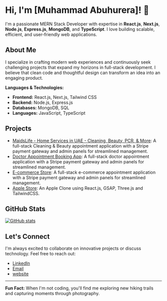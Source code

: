 # Hi, I'm [Muhammad Abuhurera]! 👋

I'm a passionate MERN Stack Developer with expertise in **React.js**, **Next.js**, **Node.js**, **Express.js**, **MongoDB**, and **TypeScript**. I love building scalable, efficient, and user-friendly web applications.

## About Me
I specialize in crafting modern web experiences and continuously seek challenging projects that expand my horizons in full-stack development. I believe that clean code and thoughtful design can transform an idea into an engaging product.

**Languages & Technologies:**
- **Frontend:** React.js, Next.js, Tailwind CSS
- **Backend:** Node.js, Express.js
- **Databases:** MongoDB, SQL
- **Languages:** JavaScript, TypeScript

## Projects
- [MaidsLife - Home Services in UAE - Cleaning, Beauty, PCR, & More](https://www.maidslife.com/): A full-stack Cleaning & Beauty appointment application with a Stripe payment gateway and admin panels for streamlined management.
- [Doctor Appointment Booking App](https://prescripto-frontend-xi.vercel.app/): A full-stack doctor appointment application with a Stripe payment gateway and admin panels for streamlined management.
- [E-commerce Store](https://forever-frontend-nine.vercel.app/): A full-stack e-commerce appointment application with a Stripe payment gateway and admin panels for streamlined management.
- [Apple Store](https://appleiphone-orcin.vercel.app/): An Apple Clone using React.js, GSAP, Three.js and TailwindCSS.

## GitHub Stats
[![GitHub stats](https://github-readme-stats.vercel.app/api?username=Abuhurera00&show_icons=true&theme=dracula)](https://github.com/Abuhurera00)

## Let's Connect
I'm always excited to collaborate on innovative projects or discuss technology. Feel free to reach out:
- [LinkedIn](https://www.linkedin.com/in/muhammad-abu-hurera-1989a22a2/)
- [Email](mailto:hurerag24@gmail.com)
- [website](https://abuhurera.vercel.app/)

---

**Fun Fact:** When I'm not coding, you'll find me exploring new hiking trails and capturing moments through photography.
